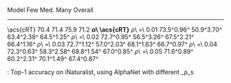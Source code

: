 Model                        Few         Med.         Many      Overall
-------------------  -----------  -----------  -----------  -----------
\acs{cRT}                   70.4         71.4         75.9         71.2
**_α_\ \acs{cRT}**
_ρ_\ =\ 0.01          73.5^0.96^   50.9^3.70^   63.4^2.38^   64.5^1.25^
_ρ_\ =\ 0.02          72.7^0.95^   56.5^3.26^   67.5^2.21^   66.4^1.16^
_ρ_\ =\ 0.03          72.7^1.12^   57.0^2.03^   68.1^1.63^   66.7^0.97^
_ρ_\ =\ 0.04          72.3^0.63^   58.3^2.58^   68.8^1.54^   67.0^0.85^
_ρ_\ =\ 0.05          71.6^0.89^   60.2^2.31^   70.1^1.49^   67.4^0.87^

: Top-1 accuracy on iNaturalist, using AlphaNet with different _ρ_s
